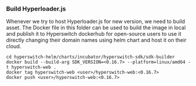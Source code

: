 ### Build Hyperloader.js
Whenever we try to host Hyperloader.js for new version, we need to build asset. The Docker file in this folder can be used to build the image in local and publish it to Hyperswitch dockerhub for open-source users to use it directly changing their domain names using helm chart and host it on their cloud.


```
cd hyperswitch-helm/charts/incubator/hyperswitch-sdk/sdk-builder
docker build --build-arg SDK_VERSION=<0.16.7> --platform=linux/amd64 -t hyperswitch-web .
docker tag hyperswitch-web <user>/hyperswitch-web:<0.16.7>
docker push <user>/hyperswitch-web:<0.16.7>
```